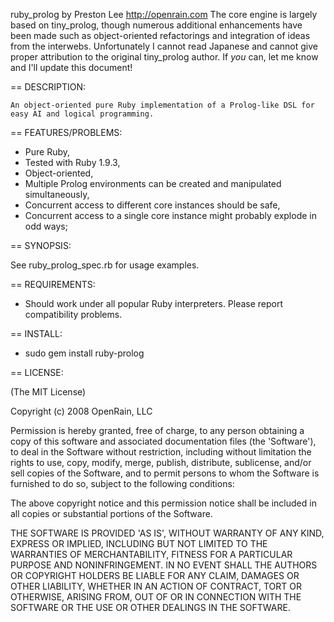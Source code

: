ruby_prolog
    by Preston Lee
    http://openrain.com
	The core engine is largely based on tiny_prolog, though numerous additional enhancements have been made
	such as object-oriented refactorings and integration of ideas from the interwebs. Unfortunately I cannot
	read Japanese and cannot give proper attribution to the original tiny_prolog author. If *you* can, let
	me know and I'll update this document!

== DESCRIPTION:

	An object-oriented pure Ruby implementation of a Prolog-like DSL for easy AI and logical programming.

== FEATURES/PROBLEMS:

* Pure Ruby,
* Tested with Ruby 1.9.3,
* Object-oriented,
* Multiple Prolog environments can be created and manipulated simultaneously,
* Concurrent access to different core instances should be safe,
* Concurrent access to a single core instance might probably explode in odd ways;

== SYNOPSIS:

  See ruby_prolog_spec.rb for usage examples.

== REQUIREMENTS:

* Should work under all popular Ruby interpreters. Please report compatibility problems.

== INSTALL:

* sudo gem install ruby-prolog

== LICENSE:

(The MIT License)

Copyright (c) 2008 OpenRain, LLC

Permission is hereby granted, free of charge, to any person obtaining
a copy of this software and associated documentation files (the
'Software'), to deal in the Software without restriction, including
without limitation the rights to use, copy, modify, merge, publish,
distribute, sublicense, and/or sell copies of the Software, and to
permit persons to whom the Software is furnished to do so, subject to
the following conditions:

The above copyright notice and this permission notice shall be
included in all copies or substantial portions of the Software.

THE SOFTWARE IS PROVIDED 'AS IS', WITHOUT WARRANTY OF ANY KIND,
EXPRESS OR IMPLIED, INCLUDING BUT NOT LIMITED TO THE WARRANTIES OF
MERCHANTABILITY, FITNESS FOR A PARTICULAR PURPOSE AND NONINFRINGEMENT.
IN NO EVENT SHALL THE AUTHORS OR COPYRIGHT HOLDERS BE LIABLE FOR ANY
CLAIM, DAMAGES OR OTHER LIABILITY, WHETHER IN AN ACTION OF CONTRACT,
TORT OR OTHERWISE, ARISING FROM, OUT OF OR IN CONNECTION WITH THE
SOFTWARE OR THE USE OR OTHER DEALINGS IN THE SOFTWARE.
